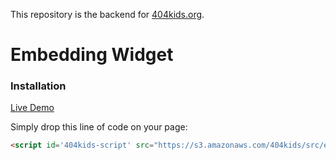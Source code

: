 This repository is the backend for [404kids.org](http://404kids.org).

# Embedding Widget

### Installation

[Live Demo](https://s3.amazonaws.com/404kids/public/demo.html)

Simply drop this line of code on your page:

~~~HTML
<script id='404kids-script' src="https://s3.amazonaws.com/404kids/src/embed.js" type="text/javascript"></script>
~~~
